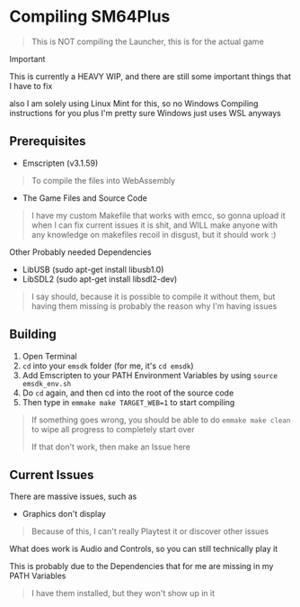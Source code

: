 # Compiling SM64Plus

> This is NOT compiling the Launcher, this is for the actual game

> [!IMPORTANT]
> This is currently a HEAVY WIP, and there are still some important things that I have to fix
>
> also I am solely using Linux Mint for this, so no Windows Compiling instructions for you
> plus I'm pretty sure Windows just uses WSL anyways

## Prerequisites

- Emscripten (v3.1.59)
> To compile the files into WebAssembly
- The Game Files and Source Code
> I have my custom Makefile that works with emcc, so gonna upload it when I can fix current issues
> it is shit, and WILL make anyone with any knowledge on makefiles recoil in disgust, but it should work :)

Other Probably needed Dependencies

- LibUSB        (sudo apt-get install libusb1.0)
- LibSDL2       (sudo apt-get install libsdl2-dev)
> I say should, because it is possible to compile it without them, but having them missing is probably the reason why I'm having issues

## Building

1. Open Terminal
2. ```cd``` into your ```emsdk``` folder (for me, it's ```cd emsdk```)
3. Add Emscripten to your PATH Environment Variables by using ```source emsdk_env.sh```
4. Do ```cd``` again, and then cd into the root of the source code
5. Then type in ```emmake make TARGET_WEB=1``` to start compiling
> If something goes wrong, you should be able to do ```emmake make clean``` to wipe all progress to completely start over
>
> If that don't work, then make an Issue here

## Current Issues
There are massive issues, such as

- Graphics don't display
> Because of this, I can't really Playtest it or discover other issues

What does work is Audio and Controls, so you can still technically play it

This is probably due to the Dependencies that for me are missing in my PATH Variables
> I have them installed, but they won't show up in it
